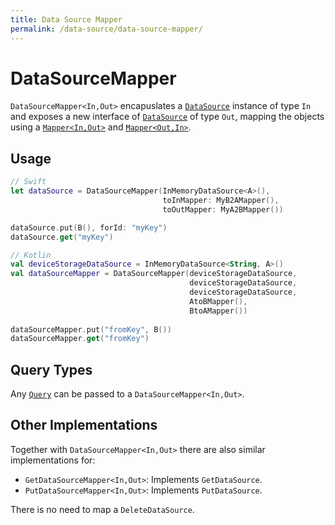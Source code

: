 ```yaml
---
title: Data Source Mapper
permalink: /data-source/data-source-mapper/
---
```


# DataSourceMapper

`DataSourceMapper<In,Out>` encapuslates a [`DataSource`](DataSource.md) instance of type `In` and exposes a new interface of [`DataSource`](DataSource.md) of type `Out`, mapping the objects using a [`Mapper<In,Out>`](../Mapper.md) and [`Mapper<Out,In>`](../Mapper.md).

## Usage

```swift
// Swift
let dataSource = DataSourceMapper(InMemoryDataSource<A>(),
                                  toInMapper: MyB2AMapper(),
                                  toOutMapper: MyA2BMapper())

dataSource.put(B(), forId: "myKey")
dataSource.get("myKey")
```

```kotlin
// Kotlin
val deviceStorageDataSource = InMemoryDataSource<String, A>()
val dataSourceMapper = DataSourceMapper(deviceStorageDataSource,
                                        deviceStorageDataSource,
                                        deviceStorageDataSource, 
                                        AtoBMapper(), 
                                        BtoAMapper())
  
dataSourceMapper.put("fromKey", B())
dataSourceMapper.get("fromKey")
```

## Query Types

Any [`Query`](Query.md) can be passed to a `DataSourceMapper<In,Out>`.

## Other Implementations

Together with `DataSourceMapper<In,Out>` there are also similar implementations for:

- `GetDataSourceMapper<In,Out>`: Implements `GetDataSource`.
- `PutDataSourceMapper<In,Out>`: Implements `PutDataSource`.

There is no need to map a `DeleteDataSource`.
